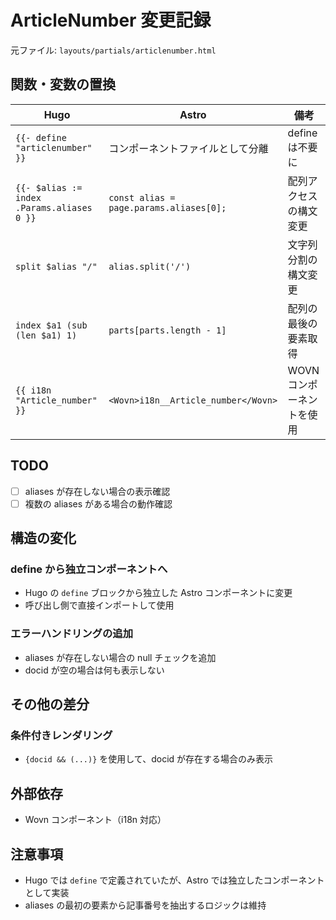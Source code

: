 # ArticleNumber 変更記録

元ファイル: `layouts/partials/articlenumber.html`

## 関数・変数の置換

| Hugo                                       | Astro                                   | 備考                      |
| ------------------------------------------ | --------------------------------------- | ------------------------- |
| `{{- define "articlenumber" }}`            | コンポーネントファイルとして分離        | define は不要に           |
| `{{- $alias := index .Params.aliases 0 }}` | `const alias = page.params.aliases[0];` | 配列アクセスの構文変更    |
| `split $alias "/"`                         | `alias.split('/')`                      | 文字列分割の構文変更      |
| `index $a1 (sub (len $a1) 1)`              | `parts[parts.length - 1]`               | 配列の最後の要素取得      |
| `{{ i18n "Article_number" }}`              | `<Wovn>i18n__Article_number</Wovn>`     | WOVN コンポーネントを使用 |

## TODO

- [ ] aliases が存在しない場合の表示確認
- [ ] 複数の aliases がある場合の動作確認

## 構造の変化

### define から独立コンポーネントへ

- Hugo の `define` ブロックから独立した Astro コンポーネントに変更
- 呼び出し側で直接インポートして使用

### エラーハンドリングの追加

- aliases が存在しない場合の null チェックを追加
- docid が空の場合は何も表示しない

## その他の差分

### 条件付きレンダリング

- `{docid && (...)}` を使用して、docid が存在する場合のみ表示

## 外部依存

- Wovn コンポーネント（i18n 対応）

## 注意事項

- Hugo では `define` で定義されていたが、Astro では独立したコンポーネントとして実装
- aliases の最初の要素から記事番号を抽出するロジックは維持
